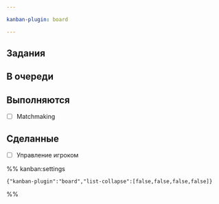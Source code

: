 ```yaml
---

kanban-plugin: board

---
```


## Задания



## В очереди



## Выполняются

- [ ] Matchmaking


## Сделанные

- [ ] Управление игроком




%% kanban:settings
```
{"kanban-plugin":"board","list-collapse":[false,false,false,false]}
```
%%